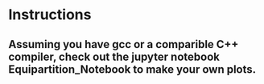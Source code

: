 # Instructions
## Assuming you have gcc or a comparible C++ compiler, check out the jupyter notebook Equipartition_Notebook to make your own plots.